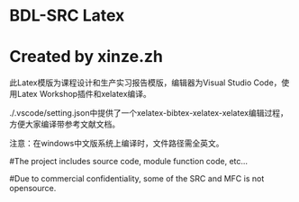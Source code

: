 ﻿# BDL-SRC Latex
# Created by xinze.zh

此Latex模版为课程设计和生产实习报告模版，编辑器为Visual Studio Code，使用Latex Workshop插件和xelatex编译。

./.vscode/setting.json中提供了一个xelatex-bibtex-xelatex-xelatex编辑过程，方便大家编译带参考文献文档。

注意：在windows中文版系统上编译时，文件路径需全英文。



#The project includes source code, module function code, etc...

#Due to commercial confidentiality, some of the SRC and MFC is not opensource.
